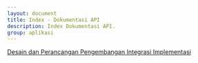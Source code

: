 ```yaml
---
layout: document
title: Index - Dokumentasi API
description: Index Dokumentasi API.
group: aplikasi
---
```


<div class="list-group">
  <a class="list-group-item list-group-item-action" href="{{ site.baseurl }}/document/aplikasi/api/desain-dan-perancangan/">
    Desain dan Perancangan
  </a>
  <a class="list-group-item list-group-item-action" href="{{ site.baseurl }}/document/aplikasi/api/pengembangan/">
    Pengembangan
  </a>
  <a class="list-group-item list-group-item-action" href="{{ site.baseurl }}/document/aplikasi/api/integrasi/">
    Integrasi
  </a>
  <a class="list-group-item list-group-item-action" href="{{ site.baseurl }}/document/aplikasi/api/implementasi/">
    Implementasi
  </a>
</div>
